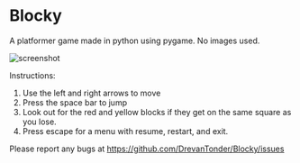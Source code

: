 # Blocky
A platformer game made in python using pygame.
No images used.

![screenshot](https://cloud.githubusercontent.com/assets/14541698/10156911/3253b4d8-66b8-11e5-98a9-38e778a616e5.png)

Instructions:
1. Use the left and right arrows to move
2. Press the space bar to jump
3. Look out for the red and yellow blocks if they get on the same square as you lose.
4. Press escape for a menu with resume, restart, and exit.

Please report any bugs at https://github.com/DrevanTonder/Blocky/issues
 

